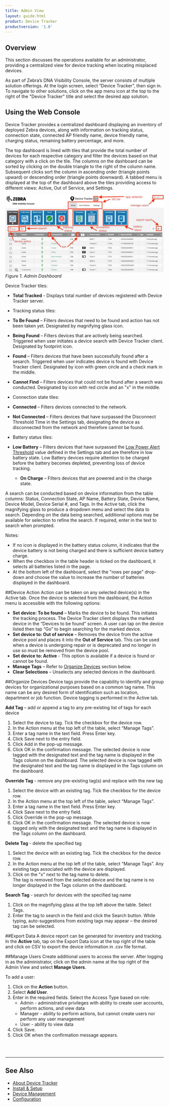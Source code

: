 ```yaml
---
title: Admin View
layout: guide.html
product: Device Tracker
productversion: '1.0'
---
```


## Overview
This section discusses the operations available for an administrator, providing a centralized view for device tracking when locating misplaced devices. 

As part of Zebra’s DNA Visibility Console, the server consists of multiple solution offerings. At the login screen, select “Device Tracker”, then sign in. To navigate to other solutions, click on the app menu icon at the top to the right of the "Device Tracker" title and select the desired app solution.

## Using the Web Console

Device Tracker provides a centralized dashboard displaying an inventory of deployed Zebra devices, along with information on tracking status, connection state, connected AP friendly name, device friendly name, charging status, remaining battery percentage, and more.

The top dashboard is lined with tiles that provide the total number of devices for each respective category and filter the devices based on that category with a click on the tile. The columns on the dashboard can be sorted by clicking on the double triangle to the right of the column name. Subsequent clicks sort the column in ascending order (triangle points upward) or descending order (triangle points downward). A tabbed menu is displayed at the top of the dashboard above the tiles providing access to different views: Active, Out of Service, and Settings. 

![img](DTRK_dashboard.jpg)
_Figure 1. Admin Dashboard_

Device Tracker tiles: 

* **Total Tracked** - Displays total number of devices registered with Device Tracker server.  

* Tracking status tiles:
 * **To Be Found** – Filters devices that need to be found and action has not been taken yet. Designated by magnifying glass icon.
 * **Being Found** – Filters devices that are actively being searched. Triggered when user initiates a device search with Device Tracker client. Designated by footprint icon.
 * **Found** – Filters devices that have been successfully found after a sesarch. Triggered when user indicates device is found with Device Tracker client. Designated by icon with green circle and a check mark in the middle.
 * **Cannot Find** – Filters devices that could not be found after a search was conducted. Designated by icon with red circle and an "x" in the middle.

* Connection state tiles:
 * **Connected** – Filters devices connected to the network.
 * **Not Connected** – Filters devices that have surpassed the Disconnect Threshold Time in the Settings tab, designating the device as disconnected from the network and therefore cannot be found. 

* Battery status tiles:
 * **Low Battery** – Filters devices that have surpassed the [Low Power Alert Threshold](../config) value defined in the Settings tab and are therefore in low battery state. Low Battery devices require attention to be charged before the battery becomes depleted, preventing loss of device tracking.
     * **On Charge** – Filters devices that are powered and in the charge state. 

A search can be conducted based on device information from the table columns: Status, Connection State, AP Name, Battery State, Device Name, Device Model, Device Serial #, and Tags. In the Active tab, click the magnifying glass to produce a dropdown menu and select the data to search. Depending on the data being searched, additional options may be available for selection to refine the search. If required, enter in the text to search when prompted.

Notes: 
* If no icon is displayed in the battery status column, it indicates that the device battery is not being charged and there is sufficient device battery charge.
* When the checkbox in the table header is ticked on the dashboard, it selects all batteries listed in the page. 
* At the bottom left of the dashboard, select the "rows per page" drop-down and choose the value to increase the number of batteries displayed in the dashboard.

##Device Action
Action can be taken on any selected device(s) in the Active tab.  Once the device is selected from the dashboard, the Action menu is accessible with the following options:
* **Set device: To be found** – Marks the device to be found.  This initiates the tracking process. The Device Tracker client displays the marked device in the “Devices to be found” screen. A user can tap on the device listed then tap “Go” to begin searching for the marked device. 
* **Set device to: Out of service** – Removes the device from the active device pool and places it into the **Out of Service** tab. This can be used when a device is undergoing repair or is deprecated and no longer in use so must be removed from the device pool.
* **Set device to: Active** - This option is available if a device is found or cannot be found.
* **Manage Tags** – Refer to [Organize Devices](./#organizedevices) section below.  
* **Clear Selections** – Unselects any selected devices in the dashboard.

##Organize Devices
Device tags provide the capability to identify and group devices for organizational purposes based on a common tag name. This name can be any desired form of identification such as location, department or job function. Device tagging is performed in the Active tab.

**Add Tag** – add or append a tag to any pre-existing list of tags for each device
1. Select the device to tag. Tick the checkbox for the device row.
2. In the Action menu at the top left of the table, select “Manage Tags”.
3. Enter a tag name in the text field. Press Enter key.
4. Click Save next to the entry field.
5. Click Add in the pop-up message.
6. Click OK in the confirmation message. The selected device is now tagged with the designated text and the tag name is displayed in the Tags column on the dashboard.
The selected device is now tagged with the designated text and the tag name is displayed in the Tags column on the dashboard.

**Override Tag** - remove any pre-existing tag(s) and replace with the new tag
1. Select the device with an existing tag. Tick the checkbox for the device row.
2. In the Action menu at the top left of the table, select “Manage Tags”.
3. Enter a tag name in the text field. Press Enter key.
4. Click Save next to the entry field.
5. Click Override in the pop-up message.
6. Click OK in the confirmation message. 
The selected device is now tagged only with the designated text and the tag name is displayed in the Tags column on the dashboard.

**Delete Tag** - delete the specified tag 
1. Select the device with an existing tag. Tick the checkbox for the device row.
2. In the Action menu at the top left of the table, select “Manage Tags”. Any existing tags associated with the device are displayed.
3. Click on the "x" next to the tag name to delete.  
The tag is removed from the selected device and the tag name is no longer displayed in the Tags column on the dashboard.

**Search Tag** - search for devices with the specified tag name
1.	Click on the magnifying glass at the top left above the table. Select Tags.
2.	Enter the tag to search in the field and click the Search button. While typing, auto-suggestions from existing tags  may appear – the desired tag can be selected.

##Export Data
A device report can be generated for inventory and tracking. In the **Active** tab, tap on the Export Data icon at the top right of the table and click on CSV to export the device information in .csv file format.

##Manage Users
Create additional users to access the server. After logging in as the administrator, click on the admin name at the top right of the Admin View and select **Manage Users**.

To add a user:

1. Click on the **Action** button.
2. Select **Add User**.
3. Enter in the required fields. Select the Access Type based on role:
     * Admin - administrative privileges with ability to create user accounts, perform actions, and view data
     * Manager - ability to perform actions, but cannot create users nor perform any user management
     * User - ability to view data
4. Click Save.
5. Click OK when the confirmation message appears.

<br>
<br>

-----

## See Also

* [About Device Tracker](../about)
* [Install & Setup](../setup)
* [Device Management](../mgmt)
* [Configuration](../config)
